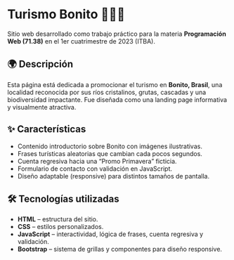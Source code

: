 # Turismo Bonito 🌴🇧🇷

Sitio web desarrollado como trabajo práctico para la materia **Programación Web (71.38)** en el 1er cuatrimestre de 2023 (ITBA).

## 🌍 Descripción

Esta página está dedicada a promocionar el turismo en **Bonito, Brasil**, una localidad reconocida por sus ríos cristalinos, grutas, cascadas y una biodiversidad impactante. Fue diseñada como una landing page informativa y visualmente atractiva.

## ✨ Características

- Contenido introductorio sobre Bonito con imágenes ilustrativas.
- Frases turísticas aleatorias que cambian cada pocos segundos.
- Cuenta regresiva hacia una “Promo Primavera” ficticia.
- Formulario de contacto con validación en JavaScript.
- Diseño adaptable (responsive) para distintos tamaños de pantalla.

## 🛠 Tecnologías utilizadas

- **HTML** – estructura del sitio.
- **CSS** – estilos personalizados.
- **JavaScript** – interactividad, lógica de frases, cuenta regresiva y validación.
- **Bootstrap** – sistema de grillas y componentes para diseño responsive.
